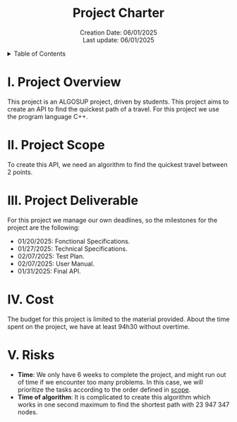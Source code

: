 <h1 align="center"> Project Charter </h1>

<p align="center">
Creation Date: 06/01/2025 <br> Last update: 06/01/2025
</p>

<details> 

<summary> Table of Contents </summary>

- [I. Project Overview](#i-project-overview)
- [II. Project Scope](#ii-project-scope)
- [III. Project Deliverable](#iii-project-deliverable)
- [IV. Cost](#iv-cost)
- [V. Risks](#v-risks)


</details>

# I. Project Overview

This project is an ALGOSUP project, driven by students. This project aims to create an API to find the quickest path of a travel. For this project we use the program language C++.

# II. Project Scope

To create this API, we need an algorithm to find the quickest travel between 2 points.

# III. Project Deliverable

For this project we manage our own deadlines, so the milestones for the project are the following:

- 01/20/2025: Fonctional Specifications.
- 01/27/2025: Technical Specifications.
- 02/07/2025: Test Plan.
- 02/07/2025: User Manual.
- 01/31/2025: Final API.

# IV. Cost

The budget for this project is limited to the material provided. About the time spent on the project, we have at least 94h30 without overtime.

# V. Risks

- **Time**: We only have 6 weeks to complete the project, and might run out of time if we encounter too many problems.
In this case, we will prioritize the tasks according to the order defined in [scope](#ii-project-scope).
- **Time of algorithm**: It is complicated to create this algorithm which works in one second maximum to find the shortest path with 23 947 347 nodes.